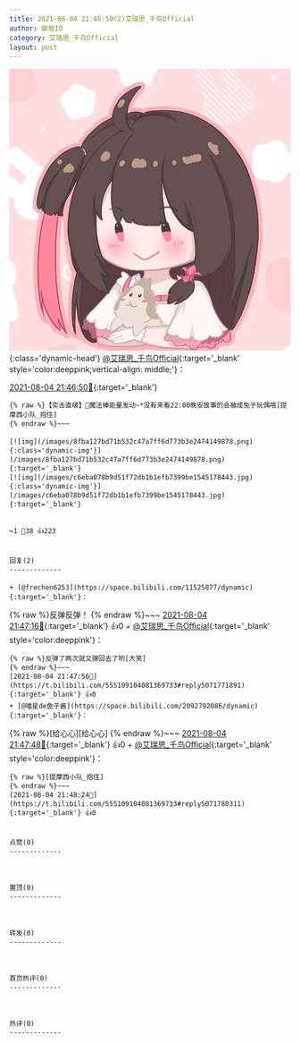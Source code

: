 ```yaml
---
title: 2021-08-04 21:46:50(2)艾瑞思_千鸟Official
author: 御坂IO
category: 艾瑞思_千鸟Official
layout: post
---
```


![img](/images/7e08840c56f251de28bdf766b647bd5fe9a5d50a.jpg){:class='dynamic-head'}
[@艾瑞思_千鸟Official](https://space.bilibili.com/1090010845/dynamic){:target='_blank' style='color:deeppink;vertical-align: middle;'}：

[2021-08-04 21:46:50🔗](https://t.bilibili.com/555109104081369733){:target='_blank'}

~~~
{% raw %}【突击直啵】🐽魔法棒能量发动~*没有来看22:00晚安故事的会被成兔子玩偶哦[提摩西小队_抱住]
{% endraw %}~~~

[![img](/images/8fba127bd71b532c47a7ff6d773b3e2474149878.png){:class='dynamic-img'}](/images/8fba127bd71b532c47a7ff6d773b3e2474149878.png){:target='_blank'}
[![img](/images/c6eba078b9d51f72db1b1efb7399be1545178443.jpg){:class='dynamic-img'}](/images/c6eba078b9d51f72db1b1efb7399be1545178443.jpg){:target='_blank'}


↪️1 💬38 👍223


回复(2)
-------------

+ [@frechen6253](https://space.bilibili.com/11525877/dynamic){:target='_blank'}：
~~~
{% raw %}反弹反弹！
{% endraw %}~~~
[2021-08-04 21:47:16🔗](https://t.bilibili.com/555109104081369733#reply5071762436){:target='_blank'} 👍0
    + [@艾瑞思_千鸟Official](https://space.bilibili.com/1090010845/dynamic){:target='_blank' style='color:deeppink'}：
~~~
{% raw %}反弹了两次就又弹回去了哟[大笑]
{% endraw %}~~~
[2021-08-04 21:47:56🔗](https://t.bilibili.com/555109104081369733#reply5071771891){:target='_blank'} 👍0
+ [@喵星de鱼子酱](https://space.bilibili.com/2092792086/dynamic){:target='_blank'}：
~~~
{% raw %}[给心心][给心心]
{% endraw %}~~~
[2021-08-04 21:47:48🔗](https://t.bilibili.com/555109104081369733#reply5071763892){:target='_blank'} 👍0
    + [@艾瑞思_千鸟Official](https://space.bilibili.com/1090010845/dynamic){:target='_blank' style='color:deeppink'}：
~~~
{% raw %}[提摩西小队_抱住]
{% endraw %}~~~
[2021-08-04 21:48:24🔗](https://t.bilibili.com/555109104081369733#reply5071780311){:target='_blank'} 👍0


点赞(0)
-------------



置顶(0)
-------------



转发(0)
-------------



首页热评(0)
-------------



热评(0)
-------------



